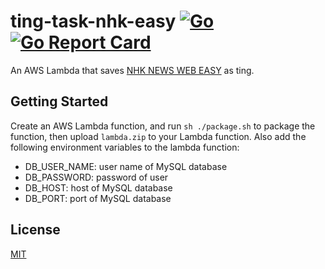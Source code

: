 # ting-task-nhk-easy [![Go](https://github.com/ting-app/ting-task-nhk-easy/actions/workflows/build.yml/badge.svg?branch=main)](https://github.com/ting-app/ting-task-nhk-easy/actions/workflows/build.yml) [![Go Report Card](https://goreportcard.com/badge/github.com/ting-app/ting-task-nhk-easy)](https://goreportcard.com/report/github.com/ting-app/ting-task-nhk-easy)
An AWS Lambda that saves [NHK NEWS WEB EASY](https://www3.nhk.or.jp/news/easy/) as ting.

## Getting Started
Create an AWS Lambda function, and run `sh ./package.sh` to package the function, then upload `lambda.zip` to your Lambda function. Also add the following environment variables to the lambda function:

 * DB_USER_NAME: user name of MySQL database
 * DB_PASSWORD: password of user
 * DB_HOST: host of MySQL database
 * DB_PORT: port of MySQL database

## License
[MIT](LICENSE)
